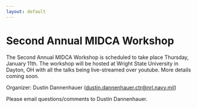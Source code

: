 ```yaml
---
layout: default
---
```


# Second Annual MIDCA Workshop

The Second Annual MIDCA Workshop is scheduled to take place Thursday, January 11th. The workshop will be hosted at Wright State University in Dayton, OH with all the talks being live-streamed over youtube. More details coming soon.

Organizer: Dustin Dannenhauer (dustin.dannenhauer.ctr@nrl.navy.mil)

Please email questions/comments to Dustin Dannenhauer.
